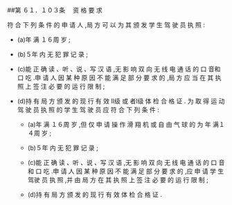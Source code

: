 ##第 ６１．１０３条 　资 格 要 求

符 合 下 列 条 件 的 申 请 人 ,局 方 可 以 为 其 颁 发 学 生 驾 驶 员 执 照 :

- (a)年 满 １６周 岁 ;

- (b)５年 内 无 犯 罪 记 录 ; 

- (c)能 正 确 读 、听 、说 、写 汉 语 ,无 影 响 双 向 无 线 电 通 话 的 口 音和 口 吃 .申 请 人 因 某 种 原 因 不 能 满 足 部 分 要 求 的 ,局 方 应 当 在 其 执 照 上 签 注 必 要 的 运 行 限 制 ;

- (d)持 有 局 方 颁 发 的 现 行 有 效 Ⅱ级 或 者I级 体 检 合 格 证 . 为 取 得 运 动 驾 驶 员 执 照 的 学 生 驾 驶 员 应 符 合 下 列 条 件 : 

  + (a)年 满 １６周 岁 ,但 仅 申 请 操 作 滑 翔 机 或 自 由 气 球 的 为 年 满１４周 岁 ; 

  + (b)５年 内 无 犯 罪 记 录 ; 

  + (c)能 正 确 读 、听 、说 、写 汉 语 ,无 影 响 双 向 无 线 电 通 话 的 口 音和 口 吃 .申 请 人 因 某 种 原 因 不 能 满 足 部 分 要 求 的 ,应 申 请 学 生 驾驶 员 执 照 ,并 由 局 方 在 其 执 照 上 签 注 必 要 的 运 行 限 制 ;

  + (d)持 有 局 方 颁 发 的 现 行 有 效 体 检 合 格 证 .
